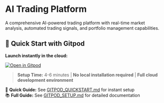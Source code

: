 # AI Trading Platform

A comprehensive AI-powered trading platform with real-time market analysis, automated trading signals, and portfolio management capabilities.

## 🚀 Quick Start with Gitpod

**Launch instantly in the cloud:**

[![Open in Gitpod](https://gitpod.io/button/open-in-gitpod.svg)](https://gitpod.io/#https://github.com/YOUR_USERNAME/AI_Trading_Platform)

> **Setup Time:** 4-6 minutes | **No local installation required** | **Full cloud development environment**

📖 **Quick Guide:** See [GITPOD_QUICKSTART.md](GITPOD_QUICKSTART.md) for instant setup  
📚 **Full Guide:** See [GITPOD_SETUP.md](GITPOD_SETUP.md) for detailed documentation
